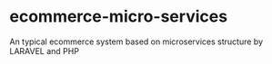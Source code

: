 # ecommerce-micro-services
An typical ecommerce system based on microservices structure by LARAVEL and PHP
